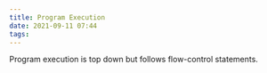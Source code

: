 ```yaml
---
title: Program Execution
date: 2021-09-11 07:44
tags:
---
```


Program execution is top down but follows flow-control statements.
